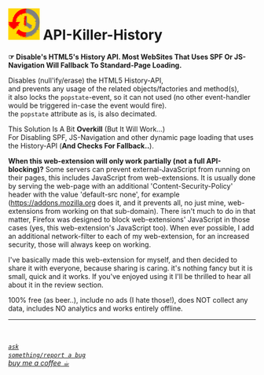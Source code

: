 <h1><img src="resources/icon.png" height="64" width="64"/> API-Killer-History</h1>

<strong>☞︎ Disable's HTML5's History API. Most WebSites That Uses SPF Or JS-Navigation Will Fallback To Standard-Page Loading.</strong>  

Disables (null'ify/erase) the HTML5 History-API,  
and prevents any usage of the related objects/factories and method(s),  
it also locks the <code>popstate</code>-event, so it can not used (no other event-handler would be triggered in-case the event would fire).  
the <code>popstate</code> attribute as is, is also decimated. <br/>

This Solution Is A Bit <strong>Overkill</strong> (But It Will Work...)<br/>
For Disabling SPF, JS-Navigation and other dynamic page loading that uses the History-API (<strong>And Checks For Fallback..</strong>).



<strong>When this web-extension will only work partially (not a full API-blocking)?</strong>
Some servers can prevent external-JavaScript from running on their pages, this includes JavaScript from web-extensions. It is usually done by serving the web-page with an additional 'Content-Security-Policy' header with the value 'default-src none', for example (https://addons.mozilla.org does it, and it prevents all, no just mine, web-extensions from working on that sub-domain). There isn't much to do in that matter, Firefox was designed to block web-extensions' JavaScript in those cases (yes, this web-extension's JavaScript too). When ever possible, I add an additional network-filter to each of my web-extension, for an increased security, those will always keep on working.

I've basically made this web-extension for myself, and then decided to share it with everyone, because sharing is caring. it's nothing fancy but it is small, quick and it works. If you've enjoyed using it I'll be thrilled to hear all about it in the review section. 

100% free (as beer..), include no ads (I hate those!), does NOT collect any data, includes NO analytics and works entirely offline.

<hr/>

<img width="0" height="0" src="resources/screenshot_1.png"/>




<a href="https://github.com/eladkarako/chrome_extensions/issues/new?title=API-Killer-History%20-%20"><em><code>ask something/report a bug</code></em></a>  
<a href="https://paypal.me/e1adkarak0/5"><em>buy me a coffee ☕︎</em></a>  
